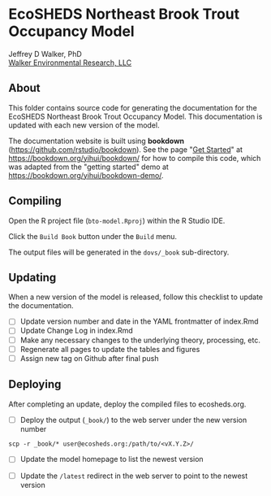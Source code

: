 EcoSHEDS Northeast Brook Trout Occupancy Model
==============================================

Jeffrey D Walker, PhD  
[Walker Environmental Research, LLC](https://walkerenvres.com)

## About

This folder contains source code for generating the documentation for the EcoSHEDS Northeast Brook Trout Occupancy Model. This documentation is updated with each new version of the model.

The documentation website is built using **bookdown** (https://github.com/rstudio/bookdown). See the page "[Get Started](https://bookdown.org/yihui/bookdown/get-started.html)" at https://bookdown.org/yihui/bookdown/ for how to compile this code, which was adapted from the "getting started" demo at https://bookdown.org/yihui/bookdown-demo/.

## Compiling

Open the R project file (`bto-model.Rproj`) within the R Studio IDE.

Click the `Build Book` button under the `Build` menu.

The output files will be generated in the `dovs/_book` sub-directory.

## Updating

When a new version of the model is released, follow this checklist to update the documentation.

- [ ] Update version number and date in the YAML frontmatter of index.Rmd
- [ ] Update Change Log in index.Rmd
- [ ] Make any necessary changes to the underlying theory, processing, etc.
- [ ] Regenerate all pages to update the tables and figures
- [ ] Assign new tag on Github after final push

## Deploying

After completing an update, deploy the compiled files to ecosheds.org.

- [ ] Deploy the output (`_book/`) to the web server under the new version number
```txt
scp -r _book/* user@ecosheds.org:/path/to/<vX.Y.Z>/
```
- [ ] Update the model homepage to list the newest version
- [ ] Update the `/latest` redirect in the web server to point to the newest version

